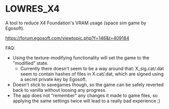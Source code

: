 # LOWRES_X4

A tool to reduce X4 Foundation's VRAM usage (space sim game by Egosoft).

https://forum.egosoft.com/viewtopic.php?f=146&t=409184

FAQ:
* Using the texture-modifying functionality will set the game to the "modified" state.
  * Currently there doesn't seem to be a way around that:
    X_sig.cat/.dat seem to contain hashes of files in X.cat/.dat, which are signed using
    a secret private key by Egosoft.
* Doesn't stick to savegames though, so the game can be safely reverted back to vanilla without loosing any progress.
* The app does not "remember" any changes it made to game files, so applying the same settings twice will lead to a really bad
experience ;)
